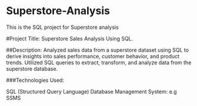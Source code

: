 # Superstore-Analysis

This is the SQL project for Superstore analysis

#Project Title: Superstore Sales Analysis Using SQL.

##Description: Analyzed sales data from a superstore dataset using SQL to derive insights into sales performance, customer behavior, and product trends. Utilized SQL queries to extract, transform, and analyze data from the superstore database.

###Technologies Used:

SQL (Structured Query Language)
Database Management System: e.g SSMS











